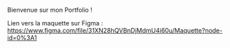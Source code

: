 Bienvenue sur mon Portfolio ! 

Lien vers la maquette sur Figma : https://www.figma.com/file/31XN28hQVBnDjMdmU4i60u/Maquette?node-id=0%3A1
